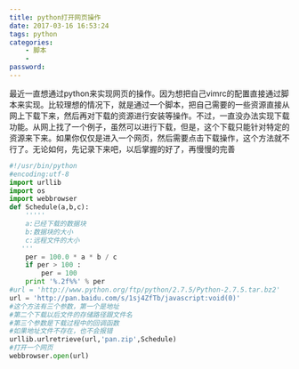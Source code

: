 ```yaml
---
title: python打开网页操作
date: 2017-03-16 16:53:24
tags: python
categories:
    - 脚本
    - 
password: 
---
```


最近一直想通过python来实现网页的操作。因为想把自己vimrc的配置直接通过脚本来实现。比较理想的情况下，就是通过一个脚本，把自己需要的一些资源直接从网上下载下来，然后再对下载的资源进行安装等操作。不过，一直没办法实现下载功能。从网上找了一个例子，虽然可以进行下载，但是，这个下载只能针对特定的资源来下来。如果你仅仅是进入一个网页，然后需要点击下载操作，这个方法就不行了。无论如何，先记录下来吧，以后掌握的好了，再慢慢的完善


```python
#!/usr/bin/python
#encoding:utf-8
import urllib
import os
import webbrowser
def Schedule(a,b,c):
    '''''
    a:已经下载的数据块
    b:数据块的大小
    c:远程文件的大小
   '''
    per = 100.0 * a * b / c
    if per > 100 :
        per = 100
    print '%.2f%%' % per
#url = 'http://www.python.org/ftp/python/2.7.5/Python-2.7.5.tar.bz2'
url = 'http://pan.baidu.com/s/1sj4ZfTb/javascript:void(0)'
#这个方法有三个参数，第一个是地址
#第二个下载以后文件的存储路径跟文件名
#第三个参数是下载过程中的回调函数
#如果地址文件不存在，也不会报错
urllib.urlretrieve(url,'pan.zip',Schedule)
#打开一个网页
webbrowser.open(url)
```

